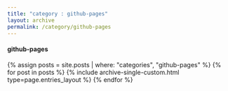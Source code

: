 ```yaml
---
title: "category : github-pages"
layout: archive
permalink: /category/github-pages
---
```


#### github-pages

{% assign posts = site.posts | where: "categories", "github-pages" %}
{% for post in posts %} {% include archive-single-custom.html type=page.entries_layout %} {% endfor %}
